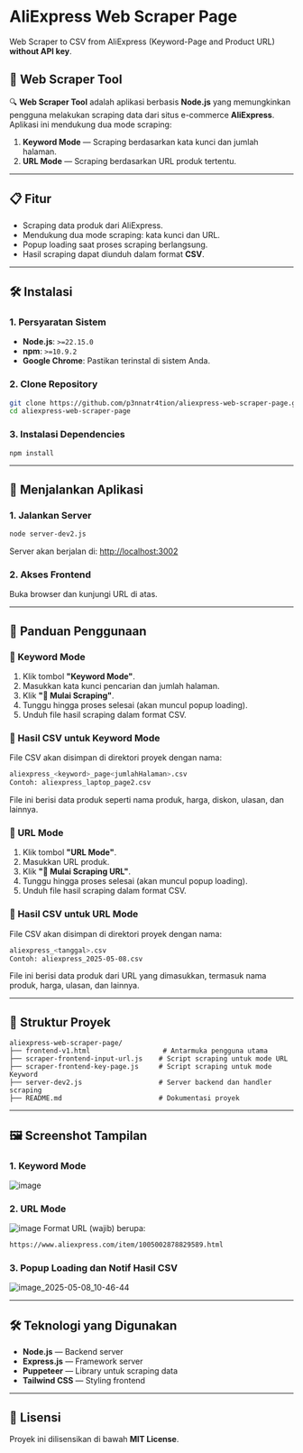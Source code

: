 # AliExpress Web Scraper Page

Web Scraper to CSV from AliExpress (Keyword-Page and Product URL) **without API key**.

## 🧰 Web Scraper Tool

🔍 **Web Scraper Tool** adalah aplikasi berbasis **Node.js** yang memungkinkan pengguna melakukan scraping data dari situs e-commerce **AliExpress**. Aplikasi ini mendukung dua mode scraping:

1. **Keyword Mode** — Scraping berdasarkan kata kunci dan jumlah halaman.
2. **URL Mode** — Scraping berdasarkan URL produk tertentu.

---

## 📋 Fitur

- Scraping data produk dari AliExpress.
- Mendukung dua mode scraping: kata kunci dan URL.
- Popup loading saat proses scraping berlangsung.
- Hasil scraping dapat diunduh dalam format **CSV**.

---

## 🛠️ Instalasi

### 1. Persyaratan Sistem

- **Node.js**: `>=22.15.0`
- **npm**: `>=10.9.2`
- **Google Chrome**: Pastikan terinstal di sistem Anda.

### 2. Clone Repository

```bash
git clone https://github.com/p3nnatr4tion/aliexpress-web-scraper-page.git
cd aliexpress-web-scraper-page
````

### 3. Instalasi Dependencies

```bash
npm install
```

---

## 🚀 Menjalankan Aplikasi

### 1. Jalankan Server

```bash
node server-dev2.js
```

Server akan berjalan di: [http://localhost:3002](http://localhost:3002)

### 2. Akses Frontend

Buka browser dan kunjungi URL di atas.

---

## 📖 Panduan Penggunaan

### 🔑 Keyword Mode

1. Klik tombol **"Keyword Mode"**.
2. Masukkan kata kunci pencarian dan jumlah halaman.
3. Klik **"🚀 Mulai Scraping"**.
4. Tunggu hingga proses selesai (akan muncul popup loading).
5. Unduh file hasil scraping dalam format CSV.

### 📁 Hasil CSV untuk Keyword Mode
File CSV akan disimpan di direktori proyek dengan nama:
```bash
aliexpress_<keyword>_page<jumlahHalaman>.csv
Contoh: aliexpress_laptop_page2.csv
```
File ini berisi data produk seperti nama produk, harga, diskon, ulasan, dan lainnya.

### 🔗 URL Mode

1. Klik tombol **"URL Mode"**.
2. Masukkan URL produk.
3. Klik **"🚀 Mulai Scraping URL"**.
4. Tunggu hingga proses selesai (akan muncul popup loading).
5. Unduh file hasil scraping dalam format CSV.

### 📁 Hasil CSV untuk URL Mode
File CSV akan disimpan di direktori proyek dengan nama:
```bash
aliexpress_<tanggal>.csv
Contoh: aliexpress_2025-05-08.csv
```
File ini berisi data produk dari URL yang dimasukkan, termasuk nama produk, harga, ulasan, dan lainnya.

---

## 📂 Struktur Proyek

```
aliexpress-web-scraper-page/
├── frontend-v1.html                  # Antarmuka pengguna utama
├── scraper-frontend-input-url.js    # Script scraping untuk mode URL
├── scraper-frontend-key-page.js     # Script scraping untuk mode Keyword
├── server-dev2.js                   # Server backend dan handler scraping
├── README.md                        # Dokumentasi proyek
```

---

## 🖼️ Screenshot Tampilan

### 1. Keyword Mode
![image](https://github.com/user-attachments/assets/28bd5e2d-dd82-45ce-98a1-f3398f0e69e1)

### 2. URL Mode
![image](https://github.com/user-attachments/assets/41d6cc05-404d-40be-b1c5-dcae40015586)
Format URL (wajib) berupa:
```bash
https://www.aliexpress.com/item/1005002878829589.html
```

### 3. Popup Loading dan Notif Hasil CSV
![image_2025-05-08_10-46-44](https://github.com/user-attachments/assets/b844734a-af43-41c6-91a8-162782e4a45a)

---

## 🛠️ Teknologi yang Digunakan

* **Node.js** — Backend server
* **Express.js** — Framework server
* **Puppeteer** — Library untuk scraping data
* **Tailwind CSS** — Styling frontend
---

## 📜 Lisensi

Proyek ini dilisensikan di bawah **MIT License**.
